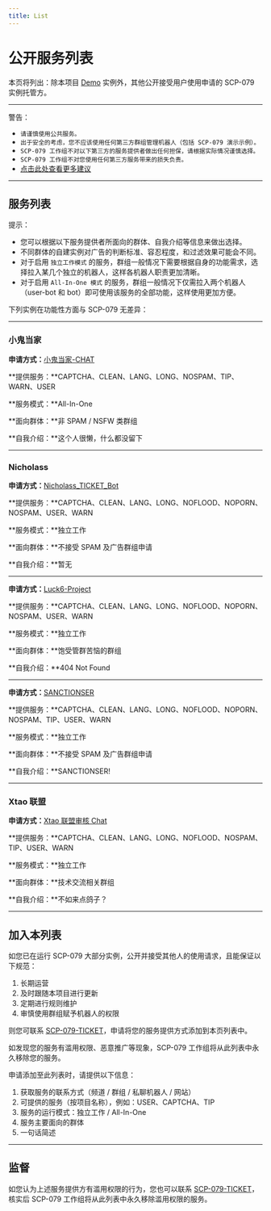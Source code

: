 ```yaml
---
title: List
---
```


<link rel="stylesheet" href="/css/chinese.css">

# 公开服务列表

本页将列出：除本项目 [Demo](/readme/) 实例外，其他公开接受用户使用申请的 SCP-079 实例托管方。

---

警告：

- `请谨慎使用公共服务。`
- `出于安全的考虑，您不应该使用任何第三方群组管理机器人（包括 SCP-079 演示示例）。`
- `SCP-079 工作组不对以下第三方的服务提供者做出任何担保，请根据实际情况谨慎选择。`
- `SCP-079 工作组不对您使用任何第三方服务带来的损失负责。`
- [点击此处查看更多建议](/suggestions-zh/)

---

## 服务列表

提示：

- 您可以根据以下服务提供者所面向的群体、自我介绍等信息来做出选择。
- 不同群体的自建实例对广告的判断标准、容忍程度，和过滤效果可能会不同。
- 对于启用 `独立工作模式` 的服务，群组一般情况下需要根据自身的功能需求，选择拉入某几个独立的机器人，这样各机器人职责更加清晰。
- 对于启用 `All-In-One 模式` 的服务，群组一般情况下仅需拉入两个机器人（user-bot 和 bot）即可使用该服务的全部功能，这样使用更加方便。

下列实例在功能性方面与 SCP-079 无差异：

---

### 小鬼当家

**申请方式：**[小鬼当家-CHAT](https://t.me/XiaoGuiDangJia_CHAT)

**提供服务：**CAPTCHA、CLEAN、LANG、LONG、NOSPAM、TIP、WARN、USER

**服务模式：**All-In-One

**面向群体：**非 SPAM / NSFW 类群组

**自我介绍：**这个人很懒，什么都没留下

---

### Nicholass

**申请方式：**[Nicholass_TICKET_Bot](https://t.me/Nicholass_TICKET_Bot)

**提供服务：**CAPTCHA、CLEAN、LANG、LONG、NOFLOOD、NOPORN、NOSPAM、USER、WARN

**服务模式：**独立工作

**面向群体：**不接受 SPAM 及广告群组申请

**自我介绍：**暂无

---

**申请方式：**[Luck6-Project](https://luck6.net/applyforuse)

**提供服务：**CAPTCHA、CLEAN、LANG、LONG、NOFLOOD、NOPORN、NOSPAM、USER、WARN

**服务模式：**独立工作

**面向群体：**饱受管群苦恼的群组

**自我介绍：**404 Not Found

---

**申请方式：**[SANCTIONSER](https://t.me/SANCTIONSER)

**提供服务：**CAPTCHA、CLEAN、LANG、LONG、NOFLOOD、NOPORN、NOSPAM、TIP、USER、WARN

**服务模式：**独立工作

**面向群体：**不接受 SPAM 及广告群组申请

**自我介绍：**SANCTIONSER!

---

### Xtao 联盟

**申请方式：**[Xtao 联盟审核 Chat](https://t.me/Xtao_Bot_News/42)

**提供服务：**CAPTCHA、CLEAN、LANG、LONG、NOFLOOD、NOSPAM、TIP、USER、WARN

**服务模式：**独立工作

**面向群体：**技术交流相关群组

**自我介绍：**不如来点鸽子？

---

## 加入本列表

如您已在运行 SCP-079 大部分实例，公开并接受其他人的使用请求，且能保证以下规范：

1. 长期运营
2. 及时跟随本项目进行更新
3. 定期进行规则维护
4. 审慎使用群组赋予机器人的权限

则您可联系 [SCP-079-TICKET](https://t.me/SCP_079_TICKET_BOT)，申请将您的服务提供方式添加到本页列表中。

如发现您的服务有滥用权限、恶意推广等现象，SCP-079 工作组将从此列表中永久移除您的服务。

申请添加至此列表时，请提供以下信息：

1. 获取服务的联系方式（频道 / 群组 / 私聊机器人 / 网站）
2. 可提供的服务（按项目名称），例如：USER、CAPTCHA、TIP
3. 服务的运行模式：独立工作 / All-In-One
4. 服务主要面向的群体
5. 一句话简述

---

## 监督

如您认为上述服务提供方有滥用权限的行为，您也可以联系 [SCP-079-TICKET](https://t.me/SCP_079_TICKET_BOT)，核实后 SCP-079 工作组将从此列表中永久移除滥用权限的服务。
